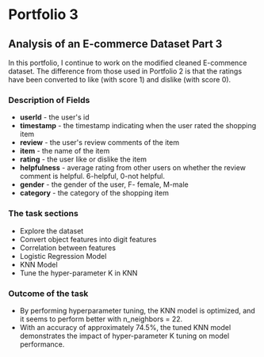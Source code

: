 # Portfolio 3
## Analysis of an E-commerce Dataset Part 3 
In this portfolio, I continue to work on the modified cleaned E-commence dataset. 
The difference from those used in Portfolio 2 is that the ratings have been converted to like (with score 1) and dislike (with score 0).

 ### Description of Fields
* __userId__ - the user's id
* __timestamp__ - the timestamp indicating when the user rated the shopping item
* __review__ - the user's review comments of the item
* __item__ - the name of the item
* __rating__ - the user like or dislike the item
* __helpfulness__ - average rating from other users on whether the review comment is helpful. 6-helpful, 0-not helpful. 
* __gender__ - the gender of the user, F- female, M-male
* __category__ - the category of the shopping item

### The task sections
- Explore the dataset
- Convert object features into digit features
- Correlation between features 
- Logistic Regression Model 
- KNN Model 
- Tune the hyper-parameter K in KNN

### Outcome of the task 
- By performing hyperparameter tuning, the KNN model is optimized, and it seems to perform better with n_neighbors = 22.
- With an accuracy of approximately 74.5%, the tuned KNN model demonstrates the impact of hyper-parameter K tuning on model performance.
